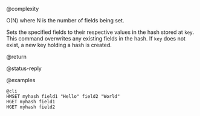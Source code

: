 @complexity

O(N) where N is the number of fields being set.

Sets the specified fields to their respective values in the hash
stored at `key`. This command overwrites any existing fields in the hash.
If `key` does not exist, a new key holding a hash is created.

@return

@status-reply

@examples

    @cli
    HMSET myhash field1 "Hello" field2 "World"
    HGET myhash field1
    HGET myhash field2

